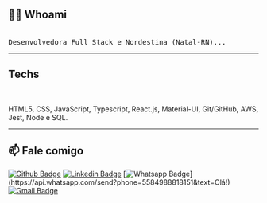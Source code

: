 <h2> 👨‍💻 Whoami</h2>
<p>
  <br>
	<samp>Desenvolvedora Full Stack e Nordestina (Natal-RN)...</samp>
  <br>
</p>
<hr>
<h2> Techs </h2>
<br>
	<p> HTML5, CSS, JavaScript, Typescript, React.js, Material-UI, Git/GitHub, AWS, Jest, Node e SQL.</p>
<hr>
<h2 > 📫 Fale comigo </h2>
<div>

[![Github Badge](https://img.shields.io/badge/-Github-000?style=flat-square&logo=Github&logoColor=white&link=https://github.com/Nthliacc)](https://github.com/Nthliacc)
[![Linkedin Badge](https://img.shields.io/badge/-LinkedIn-blue?style=flat-square&logo=Linkedin&logoColor=white&link=https://www.linkedin.com/in/nthlia-costa/)](https://www.linkedin.com/in/nthlia-costa/)
[![Whatsapp Badge](https://img.shields.io/badge/-Whatsapp-4CA143?style=flat-square&labelColor=4CA143&logo=whatsapp&logoColor=white&link=https://api.whatsapp.com/send?phone=5584988818151&text=Olá!)](https://api.whatsapp.com/send?phone=5584988818151&text=Olá!)
[![Gmail Badge](https://img.shields.io/badge/-Gmail-c14438?style=flat-square&logo=Gmail&logoColor=white&link=mailto:n.athiccosta.com@gmail.com)](mailto:n.athiccosta.com@gmail.com)

</div>
